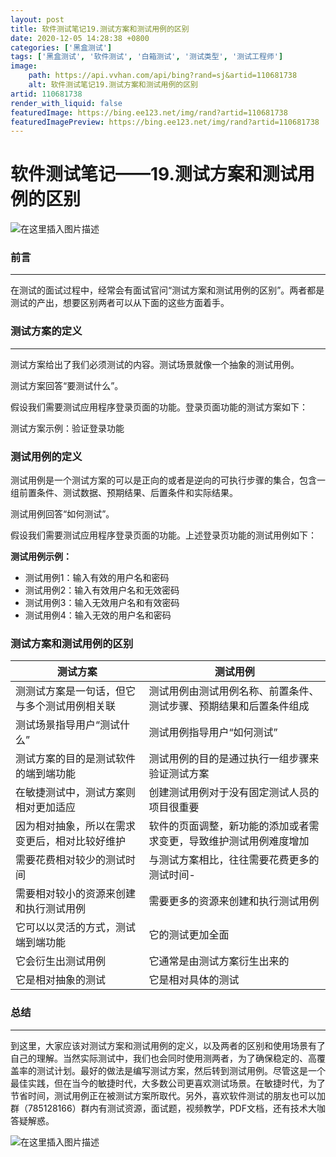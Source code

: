 ```yaml
---
layout: post
title: 软件测试笔记19.测试方案和测试用例的区别
date: 2020-12-05 14:28:38 +0800
categories: ['黑盒测试']
tags: ['黑盒测试', '软件测试', '白箱测试', '测试类型', '测试工程师']
image:
    path: https://api.vvhan.com/api/bing?rand=sj&artid=110681738
    alt: 软件测试笔记19.测试方案和测试用例的区别
artid: 110681738
render_with_liquid: false
featuredImage: https://bing.ee123.net/img/rand?artid=110681738
featuredImagePreview: https://bing.ee123.net/img/rand?artid=110681738
---
```


# 软件测试笔记——19.测试方案和测试用例的区别

![在这里插入图片描述](https://i-blog.csdnimg.cn/blog_migrate/3a19700a5824267d4bb1a8a60adeba2e.gif#pic_center)

### 前言

---

在测试的面试过程中，经常会有面试官问“测试方案和测试用例的区别”。两者都是测试的产出，想要区别两者可以从下面的这些方面着手。

### 测试方案的定义

---

测试方案给出了我们必须测试的内容。测试场景就像一个抽象的测试用例。

测试方案回答“要测试什么”。

假设我们需要测试应用程序登录页面的功能。登录页面功能的测试方案如下：

测试方案示例：验证登录功能

### 测试用例的定义

测试用例是一个测试方案的可以是正向的或者是逆向的可执行步骤的集合，包含一组前置条件、测试数据、预期结果、后置条件和实际结果。

测试用例回答“如何测试”。

假设我们需要测试应用程序登录页面的功能。上述登录页功能的测试用例如下：

**测试用例示例：**

* 测试用例1：输入有效的用户名和密码
* 测试用例2：输入有效用户名和无效密码
* 测试用例3：输入无效用户名和有效密码
* 测试用例4：输入无效的用户名和密码

### 测试方案和测试用例的区别

| 测试方案 | 测试用例 |
| --- | --- |
| 测测试方案是一句话，但它与多个测试用例相关联 | 测试用例由测试用例名称、前置条件、测试步骤、预期结果和后置条件组成 |
| 测试场景指导用户“测试什么” | 测试用例指导用户“如何测试” |
| 测试方案的目的是测试软件的端到端功能 | 测试用例的目的是通过执行一组步骤来验证测试方案 |
| 在敏捷测试中，测试方案则相对更加适应 | 创建测试用例对于没有固定测试人员的项目很重要 |
| 因为相对抽象，所以在需求变更后，相对比较好维护 | 软件的页面调整，新功能的添加或者需求变更，导致维护测试用例难度增加 |
| 需要花费相对较少的测试时间 | 与测试方案相比，往往需要花费更多的测试时间- |
| 需要相对较小的资源来创建和执行测试用例 | 需要更多的资源来创建和执行测试用例 |
| 它可以以灵活的方式，测试端到端功能 | 它的测试更加全面 |
| 它会衍生出测试用例 | 它通常是由测试方案衍生出来的 |
| 它是相对抽象的测试 | 它是相对具体的测试 |

### 总结

---

到这里，大家应该对测试方案和测试用例的定义，以及两者的区别和使用场景有了自己的理解。当然实际测试中，我们也会同时使用测两者，为了确保稳定的、高覆盖率的测试计划。最好的做法是编写测试方案，然后转到测试用例。尽管这是一个最佳实践，但在当今的敏捷时代，大多数公司更喜欢测试场景。在敏捷时代，为了节省时间，测试用例正在被测试方案所取代。另外，喜欢软件测试的朋友也可以加群（785128166）群内有测试资源，面试题，视频教学，PDF文档，还有技术大咖答疑解惑。
  
![在这里插入图片描述](https://i-blog.csdnimg.cn/blog_migrate/19c1678b3d2ea742b90d69c54b509f1d.gif#pic_center)